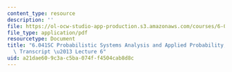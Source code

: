 ```yaml
---
content_type: resource
description: ''
file: https://ol-ocw-studio-app-production.s3.amazonaws.com/courses/6-041sc-probabilistic-systems-analysis-and-applied-probability-fall-2013/a21dae609c3ac5ba074ff4504cab8d8c_MIT6_041SCF13_lec06_300k.pdf
file_type: application/pdf
resourcetype: Document
title: "6.041SC Probabilistic Systems Analysis and Applied Probability, Fall 2013\
  \ Transcript \u2013 Lecture 6"
uid: a21dae60-9c3a-c5ba-074f-f4504cab8d8c
---
```

